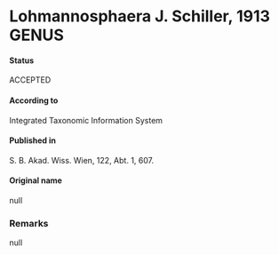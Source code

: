 Lohmannosphaera J. Schiller, 1913 GENUS
=======

#### Status
ACCEPTED

#### According to
Integrated Taxonomic Information System

#### Published in
S. B. Akad. Wiss. Wien, 122, Abt. 1, 607.

#### Original name
null

### Remarks
null
